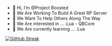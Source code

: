 - 👋 Hi, I’m @Project Boosted
- 👀 We Are Working To Build A Great RP Server
- 👀 We Want To Help Others Along The Way
- 👀 We Are interested in ... .Lua - QBCore
- 🌱 We Are currently learning ... .Lua

[![GitHub Streak](https://github-readme-streak-stats.herokuapp.com/?user=Project-Boosted&theme=dark)](https://git.io/streak-stats)

<!---
Project-Boosted/Project-Boosted is a ✨ special ✨ repository because its `README.md` (this file) appears on your GitHub profile.
You can click the Preview link to take a look at your changes.
--->

